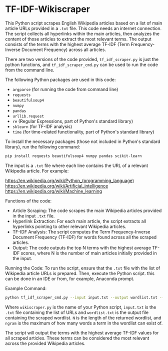 # TF-IDF-Wikiscraper
This Python script scrapes English Wikipedia articles based on a list of main article URLs provided in a `.txt` file. This code needs an internet connection.
The script collects all hyperlinks within the main articles, then analyzes the content of those articles to extract the most relevant terms. 
The output consists of the terms with the highest average TF-IDF (Term Frequency-Inverse Document Frequency) across all articles.

There are two versions of the code provided, `tf_idf_scraper.py` is just the python functions, and `tf_idf_scraper_cmd.py` can be used to run the code from the command line.

The following Python packages are used in this code:
- `argparse` (for running the code from command line)
- `requests`
- `beautifulsoup4`
- `numpy`
- `pandas`
- `urllib.request`
- `re` (Regular Expressions, part of Python's standard library)
- `sklearn` (for TF-IDF analysis)
- `time` (for time-related functionality, part of Python's standard library)

To install the necessary packages (those not included in Python's standard library), run the following command:
```bash
pip install requests beautifulsoup4 numpy pandas scikit-learn
```


The input is a `.txt` file where each line contains the URL of a relevant Wikipedia article. For example:

https://en.wikipedia.org/wiki/Python_(programming_language)  
https://en.wikipedia.org/wiki/Artificial_intelligence  
https://en.wikipedia.org/wiki/Machine_learning  

Functions of the code:
- Article Scraping: The code scrapes the main Wikipedia articles provided in the input `.txt` file.  
- Hyperlink Extraction: For each main article, the script extracts all hyperlinks pointing to other relevant Wikipedia articles.  
- TF-IDF Analysis: The script computes the Term Frequency-Inverse Document Frequency (TF-IDF) for words found across all the scraped articles.  
- Output: The code outputs the top N terms with the highest average TF-IDF scores, where N is the number of main articles initially provided in the input.

Running the Code:
To run the script, ensure that the `.txt` file with the list of Wikipedia article URLs is prepared. Then, execute the Python script. this can be done in an IDE or from, for example, Anaconda prompt.

Example Command:
```bash
python tf_idf_scraper_cmd.py --input input.txt --output wordlist.txt --N 50 --ngram 2
```

Where `wikiscraper.py` is the name of your Python script, `input.txt` is the `.txt` file containing the list of URLs and `wordlist.txt` is the output file containing the scraped wordlist. `N` is the length of the returned wordlist, and `ngram` is the maximum of how many words a term in the wordlist can exist of.

The script will output the terms with the highest average TF-IDF values for all scraped articles. These terms can be considered the most relevant across the provided Wikipedia articles.
